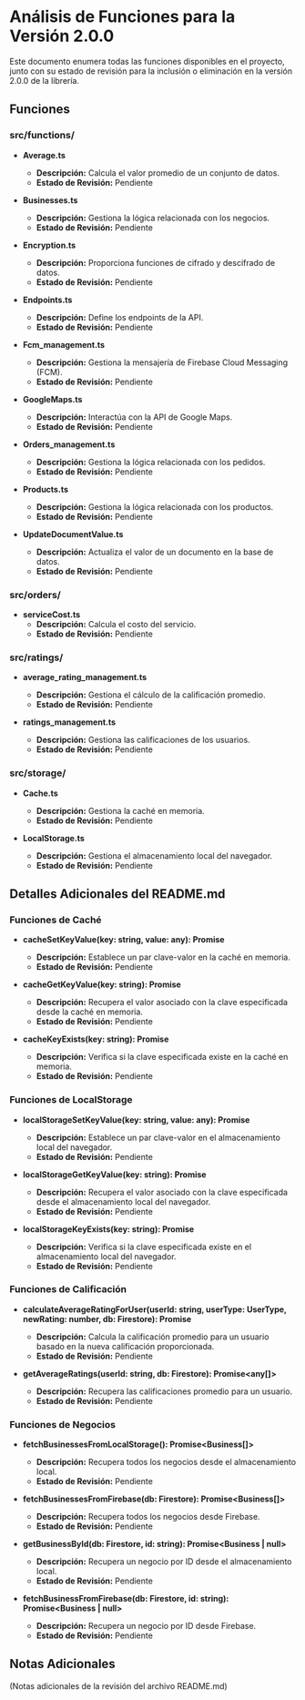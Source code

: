 # Análisis de Funciones para la Versión 2.0.0

Este documento enumera todas las funciones disponibles en el proyecto, junto con su estado de revisión para la inclusión o eliminación en la versión 2.0.0 de la librería.

## Funciones

### src/functions/

- **Average.ts**
  - **Descripción:** Calcula el valor promedio de un conjunto de datos.
  - **Estado de Revisión:** Pendiente

- **Businesses.ts**
  - **Descripción:** Gestiona la lógica relacionada con los negocios.
  - **Estado de Revisión:** Pendiente

- **Encryption.ts**
  - **Descripción:** Proporciona funciones de cifrado y descifrado de datos.
  - **Estado de Revisión:** Pendiente

- **Endpoints.ts**
  - **Descripción:** Define los endpoints de la API.
  - **Estado de Revisión:** Pendiente

- **Fcm_management.ts**
  - **Descripción:** Gestiona la mensajería de Firebase Cloud Messaging (FCM).
  - **Estado de Revisión:** Pendiente

- **GoogleMaps.ts**
  - **Descripción:** Interactúa con la API de Google Maps.
  - **Estado de Revisión:** Pendiente

- **Orders_management.ts**
  - **Descripción:** Gestiona la lógica relacionada con los pedidos.
  - **Estado de Revisión:** Pendiente

- **Products.ts**
  - **Descripción:** Gestiona la lógica relacionada con los productos.
  - **Estado de Revisión:** Pendiente

- **UpdateDocumentValue.ts**
  - **Descripción:** Actualiza el valor de un documento en la base de datos.
  - **Estado de Revisión:** Pendiente

### src/orders/

- **serviceCost.ts**
  - **Descripción:** Calcula el costo del servicio.
  - **Estado de Revisión:** Pendiente

### src/ratings/

- **average_rating_management.ts**
  - **Descripción:** Gestiona el cálculo de la calificación promedio.
  - **Estado de Revisión:** Pendiente

- **ratings_management.ts**
  - **Descripción:** Gestiona las calificaciones de los usuarios.
  - **Estado de Revisión:** Pendiente

### src/storage/

- **Cache.ts**
  - **Descripción:** Gestiona la caché en memoria.
  - **Estado de Revisión:** Pendiente

- **LocalStorage.ts**
  - **Descripción:** Gestiona el almacenamiento local del navegador.
  - **Estado de Revisión:** Pendiente

## Detalles Adicionales del README.md

### Funciones de Caché

- **cacheSetKeyValue(key: string, value: any): Promise<void>**
  - **Descripción:** Establece un par clave-valor en la caché en memoria.
  - **Estado de Revisión:** Pendiente

- **cacheGetKeyValue(key: string): Promise<any>**
  - **Descripción:** Recupera el valor asociado con la clave especificada desde la caché en memoria.
  - **Estado de Revisión:** Pendiente

- **cacheKeyExists(key: string): Promise<boolean>**
  - **Descripción:** Verifica si la clave especificada existe en la caché en memoria.
  - **Estado de Revisión:** Pendiente

### Funciones de LocalStorage

- **localStorageSetKeyValue(key: string, value: any): Promise<void>**
  - **Descripción:** Establece un par clave-valor en el almacenamiento local del navegador.
  - **Estado de Revisión:** Pendiente

- **localStorageGetKeyValue(key: string): Promise<any>**
  - **Descripción:** Recupera el valor asociado con la clave especificada desde el almacenamiento local del navegador.
  - **Estado de Revisión:** Pendiente

- **localStorageKeyExists(key: string): Promise<boolean>**
  - **Descripción:** Verifica si la clave especificada existe en el almacenamiento local del navegador.
  - **Estado de Revisión:** Pendiente

### Funciones de Calificación

- **calculateAverageRatingForUser(userId: string, userType: UserType, newRating: number, db: Firestore): Promise<AverageRating>**
  - **Descripción:** Calcula la calificación promedio para un usuario basado en la nueva calificación proporcionada.
  - **Estado de Revisión:** Pendiente

- **getAverageRatings(userId: string, db: Firestore): Promise<any[]>**
  - **Descripción:** Recupera las calificaciones promedio para un usuario.
  - **Estado de Revisión:** Pendiente

### Funciones de Negocios

- **fetchBusinessesFromLocalStorage(): Promise<Business[]>**
  - **Descripción:** Recupera todos los negocios desde el almacenamiento local.
  - **Estado de Revisión:** Pendiente

- **fetchBusinessesFromFirebase(db: Firestore): Promise<Business[]>**
  - **Descripción:** Recupera todos los negocios desde Firebase.
  - **Estado de Revisión:** Pendiente

- **getBusinessById(db: Firestore, id: string): Promise<Business | null>**
  - **Descripción:** Recupera un negocio por ID desde el almacenamiento local.
  - **Estado de Revisión:** Pendiente

- **fetchBusinessFromFirebase(db: Firestore, id: string): Promise<Business | null>**
  - **Descripción:** Recupera un negocio por ID desde Firebase.
  - **Estado de Revisión:** Pendiente

## Notas Adicionales

(Notas adicionales de la revisión del archivo README.md)
